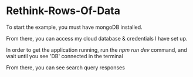# Rethink-Rows-Of-Data

To start the example, you must have mongoDB installed.

From there, you can access my cloud database & credentials I have set up.

In order to get the application running, run the _npm run dev_ command, and wait until you see 'DB' connected in the terminal

From there, you can see search query responses
